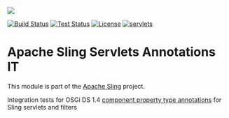 [<img src="https://sling.apache.org/res/logos/sling.png"/>](https://sling.apache.org)

 [![Build Status](https://builds.apache.org/buildStatus/icon?job=Sling/sling-org-apache-sling-servlets-annotations-it/master)](https://builds.apache.org/job/Sling/job/sling-org-apache-sling-servlets-annotations-it/job/master) [![Test Status](https://img.shields.io/jenkins/t/https/builds.apache.org/job/Sling/job/sling-org-apache-sling-servlets-annotations-it/job/master.svg)](https://builds.apache.org/job/Sling/job/sling-org-apache-sling-servlets-annotations-it/job/master/test_results_analyzer/) [![License](https://img.shields.io/badge/License-Apache%202.0-blue.svg)](https://www.apache.org/licenses/LICENSE-2.0) [![servlets](https://sling.apache.org/badges/group-servlets.svg)](https://github.com/apache/sling-aggregator/blob/master/docs/groups/servlets.md)

# Apache Sling Servlets Annotations IT

This module is part of the [Apache Sling](https://sling.apache.org) project.

Integration tests for OSGi DS 1.4 [component property type annotations](https://github.com/apache/sling-org-apache-sling-servlets-annotations) for Sling servlets and filters
